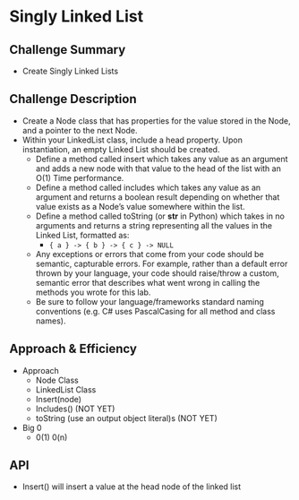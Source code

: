 # Singly Linked List

## Challenge Summary
<!-- Short summary or background information -->
- Create Singly Linked Lists

## Challenge Description
<!-- Description of the challenge -->
- Create a Node class that has properties for the value stored in the Node, and a pointer to the next Node.
- Within your LinkedList class, include a head property. Upon instantiation, an empty Linked List should be created.
  - Define a method called insert which takes any value as an argument and adds a new node with that value to the head of the list with an O(1) Time performance.
  - Define a method called includes which takes any value as an argument and returns a boolean result depending on whether that value exists as a Node’s value somewhere within the list.
  - Define a method called toString (or __str__ in Python) which takes in no arguments and returns a string representing all the values in the Linked List, formatted as:
    - `{ a } -> { b } -> { c } -> NULL`
  - Any exceptions or errors that come from your code should be semantic, capturable errors. For example, rather than a default error thrown by your language, your code should raise/throw a custom, semantic error that describes what went wrong in calling the methods you wrote for this lab.
  - Be sure to follow your language/frameworks standard naming conventions (e.g. C# uses PascalCasing for all method and class names).

## Approach & Efficiency
<!-- What approach did you take? Why? What is the Big O space/time for this approach? -->
- Approach
  - Node Class
  - LinkedList Class
  - Insert(node)
  - Includes() (NOT YET)
  - toString (use an output object literal)s (NOT YET)
- Big 0
  - 0(1) 0(n)

## API
<!-- Description of each method publicly available to your Linked List -->
- Insert() will insert a value at the head node of the linked list
